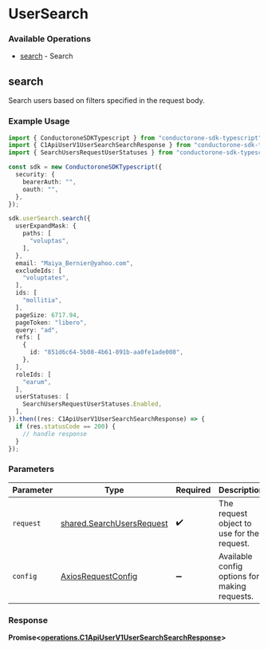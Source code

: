 # UserSearch

### Available Operations

* [search](#search) - Search

## search

Search users based on filters specified in the request body.

### Example Usage

```typescript
import { ConductoroneSDKTypescript } from "conductorone-sdk-typescript";
import { C1ApiUserV1UserSearchSearchResponse } from "conductorone-sdk-typescript/dist/sdk/models/operations";
import { SearchUsersRequestUserStatuses } from "conductorone-sdk-typescript/dist/sdk/models/shared";

const sdk = new ConductoroneSDKTypescript({
  security: {
    bearerAuth: "",
    oauth: "",
  },
});

sdk.userSearch.search({
  userExpandMask: {
    paths: [
      "voluptas",
    ],
  },
  email: "Maiya_Bernier@yahoo.com",
  excludeIds: [
    "voluptates",
  ],
  ids: [
    "mollitia",
  ],
  pageSize: 6717.94,
  pageToken: "libero",
  query: "ad",
  refs: [
    {
      id: "851d6c64-5b08-4b61-891b-aa0fe1ade008",
    },
  ],
  roleIds: [
    "earum",
  ],
  userStatuses: [
    SearchUsersRequestUserStatuses.Enabled,
  ],
}).then((res: C1ApiUserV1UserSearchSearchResponse) => {
  if (res.statusCode == 200) {
    // handle response
  }
});
```

### Parameters

| Parameter                                                              | Type                                                                   | Required                                                               | Description                                                            |
| ---------------------------------------------------------------------- | ---------------------------------------------------------------------- | ---------------------------------------------------------------------- | ---------------------------------------------------------------------- |
| `request`                                                              | [shared.SearchUsersRequest](../../models/shared/searchusersrequest.md) | :heavy_check_mark:                                                     | The request object to use for the request.                             |
| `config`                                                               | [AxiosRequestConfig](https://axios-http.com/docs/req_config)           | :heavy_minus_sign:                                                     | Available config options for making requests.                          |


### Response

**Promise<[operations.C1ApiUserV1UserSearchSearchResponse](../../models/operations/c1apiuserv1usersearchsearchresponse.md)>**

